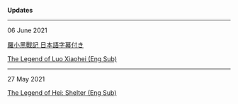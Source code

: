**Updates**

---
06 June 2021

 <a href="https://wuzimiko.github.io/subsoverlay/luoxiaoheijp">羅小黑戰記 日本語字幕付き</a> 
 
 <a href="https://wuzimiko.github.io/subsoverlay/luoxiaoheien">The Legend of Luo Xiaohei (Eng Sub)</a>
 
---
 27 May 2021

 <a href="https://wuzimiko.github.io/subsoverlay/thelegendofheimv-en">The Legend of Hei: Shelter (Eng Sub)</a>

